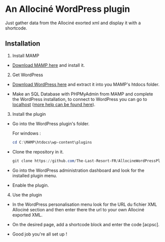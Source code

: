 # An Allociné WordPress plugin

Just gather data from the Allociné exorted xml and display it with a shortcode.

## Installation

1. Install MAMP

  - [Download MAMP here](https://www.mamp.info/en/downloads/) and install it.

2. Get WordPress

  - [Download WordPress here](https://wordpress.org/download/) and extract it into you MAMP's htdocs folder.

  - Make an SQL Database with PHPMyAdmin from MAMP and complete the WordPress installation, to connect to WordPress you can go to [localhost](http://localhost/) ([more help can be found here](https://wordpress.org/support/article/how-to-install-wordpress/)).

3. Install the plugin

  - Go into the WordPress plugin's folder.
  
    For windows :
    ```powershell 
    cd C:\MAMP\htdocs\wp-content\plugins
    ```

  - Clone the repository in it.

    ```powershell
    git clone https://github.com/The-Last-Resort-FR/AllocineWordPressPlugin
    ```

  - Go into the WordPress administration dashboard and look for the installed plugin menu.
  
  - Enable the plugin.

4. Use the plugin

  - In the WordPress personalisation menu look for the URL du fichier XML Allociné section and then enter there the url to your own Allociné exported XML.

  - On the desired page, add a shortcode block and enter the code \[acpsc\].

  - Good job you're all set up !